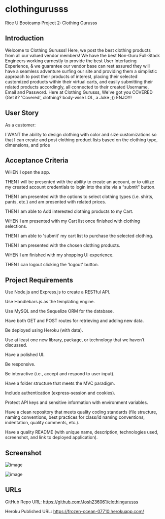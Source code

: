 # clothingurusss
Rice U Bootcamp Project 2: Clothing Gurusss

## Introduction

Welcome to Clothing Gurusss! Here, we post the best clothing products from all our valued vendor 
members! We have the best Non-Guru Full-Stack Engineers working earnestly to provide the best 
User Interfacing Experience, & we guarantee our vendor base can rest assured they will have a 
seamless adventure surfing our site and providing them a simplistic approach to post
their products of interest, placing their selected customized products within their virtual 
carts, and easily submitting their related products accordingly, all connected to their created 
Username, Email and Password. Here at Clothing Gurusss,
We've got you COVERED (Get it? 'Covered', clothing? body-wise LOL, a Joke ;)) ENJOY!

## User Story

As a customer:

I  WANT the ability to design clothing with color and size  customizations so that I can create 
and post clothing  product lists  based on the clothing type, dimensions, and price

## Acceptance Criteria

WHEN I open the app.

THEN I will be presented with the ability to create an account, or to utilize my created account 
credentials to login into the site via a “submit" button.

THEN I am presented with the options to select clothing types (i.e. shirts, pants, etc.) and am 
presented with related prices.

THEN I am able to Add interested clothing products to my Cart.

WHEN I am presented with my Cart list once finished with clothing selections.

THEN I am able to 'submit' my cart list to purchase the selected clothing.

THEN I am presented with the chosen clothing products.

WHEN I am finished with my shopping UI experience.

THEN I can logout clicking the 'logout' button.

## Project Requirements

Use Node.js and Express.js to create a RESTful API.

Use Handlebars.js as the templating engine.

Use MySQL and the Sequelize ORM for the database.

Have both GET and POST routes for retrieving and adding new data.

Be deployed using Heroku (with data).

Use at least one new library, package, or technology that we haven’t discussed.

Have a polished UI.

Be responsive.

Be interactive (i.e., accept and respond to user input).

Have a folder structure that meets the MVC paradigm.

Include authentication (express-session and cookies).

Protect API keys and sensitive information with environment variables.

Have a clean repository that meets quality coding standards (file structure, naming conventions, 
best practices for class/id naming conventions, indentation, quality comments, etc.).

Have a quality README (with unique name, description, technologies used, screenshot, and link to 
deployed application).

## Screenshot

![image](https://user-images.githubusercontent.com/71394743/204696238-ab709e91-ba32-4088-8381-5679b1d18650.png)

![image](https://user-images.githubusercontent.com/71394743/203683329-14a4547f-ef55-4182-a421-34d24f4357fb.png)


## URLs

GitHub Repo URL: https://github.com/Josh236061/clothingurusss

Heroku Published URL: https://frozen-ocean-07710.herokuapp.com/
